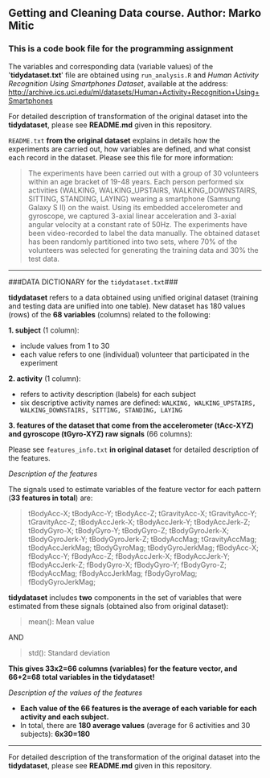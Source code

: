 ## Getting and Cleaning Data course. Author: Marko Mitic ##

### This is a code book file for the programming assignment ###

The variables and corresponding data (variable values) of the '**tidydataset.txt**' file are obtained using `run_analysis.R` and *Human Activity Recognition Using Smartphones Dataset*, available at the address:
[http://archive.ics.uci.edu/ml/datasets/Human+Activity+Recognition+Using+Smartphones ](http://archive.ics.uci.edu/ml/datasets/Human+Activity+Recognition+Using+Smartphones  "HAR dataset") 

For detailed description of transformation of the original dataset into the **tidydataset**, please see **README.md** given in this repository.


`README.txt` **from the original dataset** explains in details how the experiments are carried out, how variables are defined, and what consist each record in the dataset. Please see this file for more information:

> The experiments have been carried out with a group of 30 volunteers within an age bracket of 19-48 years. Each person performed six activities (WALKING, WALKING_UPSTAIRS, WALKING_DOWNSTAIRS, SITTING, STANDING, LAYING) wearing a smartphone (Samsung Galaxy S II) on the waist. Using its embedded accelerometer and gyroscope, we captured 3-axial linear acceleration and 3-axial angular velocity at a constant rate of 50Hz. The experiments have been video-recorded to label the data manually. The obtained dataset has been randomly partitioned into two sets, where 70% of the volunteers was selected for generating the training data and 30% the test data. 

----------

###DATA DICTIONARY for the `tidydataset.txt`###

**tidydataset** refers to a data obtained using unified original dataset (training and testing data are unified into one table). New dataset has 180 values (rows) of the **68 variables** (columns) related to the following:


**1. subject** (1 column):
 
- include values from 1 to 30
- each value refers to one (individual) volunteer that participated in the experiment

**2. activity** (1 column):

-  refers to activity description (labels) for each subject
-  six descriptive activity names are defined: 
    `WALKING, WALKING_UPSTAIRS, WALKING_DOWNSTAIRS, SITTING, STANDING, LAYING`

**3. features of the dataset that come from the accelerometer (tAcc-XYZ) and gyroscope (tGyro-XYZ)  raw signals** (66 columns):

Please see `features_info.txt` **in original dataset** for detailed description of the features. 

*Description of the features*

The signals used to estimate variables of the feature vector for each pattern (**33 features in total**) are:

> tBodyAcc-X; tBodyAcc-Y; tBodyAcc-Z; tGravityAcc-X; tGravityAcc-Y; tGravityAcc-Z; tBodyAccJerk-X; tBodyAccJerk-Y; tBodyAccJerk-Z; tBodyGyro-X; tBodyGyro-Y; tBodyGyro-Z; tBodyGyroJerk-X; tBodyGyroJerk-Y; tBodyGyroJerk-Z; tBodyAccMag; tGravityAccMag; tBodyAccJerkMag; tBodyGyroMag; tBodyGyroJerkMag; fBodyAcc-X; fBodyAcc-Y; fBodyAcc-Z; fBodyAccJerk-X; fBodyAccJerk-Y; fBodyAccJerk-Z; fBodyGyro-X; fBodyGyro-Y; fBodyGyro-Z;  fBodyAccMag; fBodyAccJerkMag; fBodyGyroMag; fBodyGyroJerkMag;

**tidydataset** includes **two** components in the set of variables that were estimated from these signals (obtained also from original dataset):

> mean(): Mean value

AND

> std(): Standard deviation 

**This gives 33x2=66 columns (variables) for the feature vector, and 66+2=68 total variables in the tidydataset!**


*Description of the values of the features*

- **Each value of the 66 features is the average of each variable for each activity and each subject.** 
- In total, there are **180 average values** (average for 6 activities and 30 subjects): 
 **6x30=180**


----------


For detailed description of the transformation of the original dataset into the **tidydataset**, please see **README.md** given in this repository. 